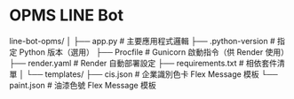 # OPMS LINE Bot
line-bot-opms/
│
├── app.py # 主要應用程式邏輯
├── .python-version # 指定 Python 版本（選用）
├── Procfile # Gunicorn 啟動指令（供 Render 使用）
├── render.yaml # Render 自動部署設定
├── requirements.txt # 相依套件清單
│
└── templates/
├── cis.json # 企業識別色卡 Flex Message 模板
└── paint.json # 油漆色號 Flex Message 模板
